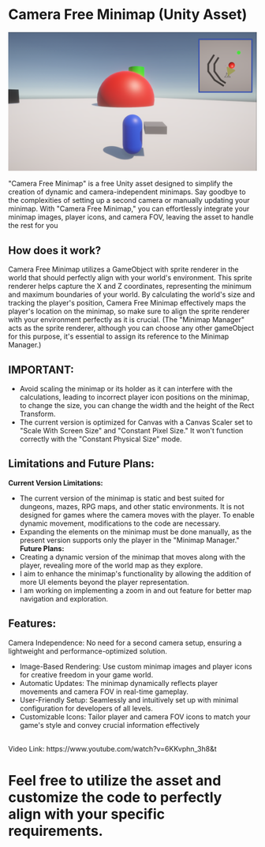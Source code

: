# Camera Free Minimap (Unity Asset)
![alt text](https://github.com/RayanYousef/Camera-Free-Minimap/blob/main/Misc/Camera%20Free%20Minimap%20.png?raw=true)
<br/>

"Camera Free Minimap" is a free Unity asset designed to simplify the creation of dynamic
and camera-independent minimaps. Say goodbye to the complexities of setting up a second
camera or manually updating your minimap. With "Camera Free Minimap," you can
effortlessly integrate your minimap images, player icons, and camera FOV, leaving the asset
to handle the rest for you

## How does it work?
Camera Free Minimap utilizes a GameObject with sprite renderer in the world that should perfectly align with your world's environment. This sprite renderer helps capture the X and Z coordinates, representing the minimum and maximum boundaries of your world. By calculating the world's size and tracking the player's position, Camera Free Minimap effectively maps the player's location on the minimap, so make sure to align the sprite renderer with your environment perfectly as it is crucial. 
(The "Minimap Manager" acts as the sprite renderer, although you can choose any other gameObject for this purpose, it's essential to assign its reference to the Minimap Manager.)

## IMPORTANT:
-	Avoid scaling the minimap or its holder as it can interfere with the calculations, leading to incorrect player icon positions on the minimap, to change the size, you can change the width and the height of the Rect Transform.
-	The current version is optimized for Canvas with a Canvas Scaler set to "Scale With Screen Size" and "Constant Pixel Size." It won't function correctly with the "Constant Physical Size" mode.

## Limitations and Future Plans: 
**Current Version Limitations:**<br/>
-	The current version of the minimap is static and best suited for dungeons, mazes, RPG maps, and other static environments. It is not designed for games where the camera moves with the player. To enable dynamic movement, modifications to the code are necessary. 
-	Expanding the elements on the minimap must be done manually, as the present version supports only the player in the "Minimap Manager."
**Future Plans:** <br/>
-	Creating a dynamic version of the minimap that moves along with the player, revealing more of the world map as they explore. 
-	I aim to enhance the minimap's functionality by allowing the addition of more UI elements beyond the player representation. 
-	I am working on implementing a zoom in and out feature for better map navigation and exploration.



## Features:

 Camera Independence: No need for a second camera setup, ensuring a lightweight
and performance-optimized solution.
- Image-Based Rendering: Use custom minimap images and player icons for
creative freedom in your game world.
- Automatic Updates: The minimap dynamically reflects player movements and
camera FOV in real-time gameplay.
- User-Friendly Setup: Seamlessly and intuitively set up with minimal configuration
for developers of all levels.
- Customizable Icons: Tailor player and camera FOV icons to match your game's
style and convey crucial information effectively
<br/>
Video Link: 
https://www.youtube.com/watch?v=6KKvphn_3h8&t

# Feel free to utilize the asset and customize the code to perfectly align with your specific requirements.

